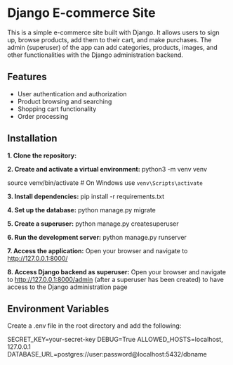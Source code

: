 # Django E-commerce Site

This is a simple e-commerce site built with Django. It allows users to sign up, browse products, add them to their cart, and make purchases.
The admin (superuser) of the app can add categories, products, images, and other functionalities with the Django administration backend. 

## Features
- User authentication and authorization
- Product browsing and searching
- Shopping cart functionality
- Order processing

## Installation

**1. Clone the repository:**
   
**2. Create and activate a virtual environment:**
   python3 -m venv venv
   
   source venv/bin/activate  # On Windows use `venv\Scripts\activate`

**3. Install dependencies:**
   pip install -r requirements.txt

**4. Set up the database:**
   python manage.py migrate

**5. Create a superuser:**
   python manage.py createsuperuser

**6. Run the development server:**
   python manage.py runserver

**7. Access the application:**
   Open your browser and navigate to http://127.0.0.1:8000/

**8. Access Django backend as superuser:**
   Open your browser and navigate to http://127.0.0.1:8000/admin (after a superuser has been created) to have access to the Django administration page

## Environment Variables

Create a .env file in the root directory and add the following:

SECRET_KEY=your-secret-key
DEBUG=True
ALLOWED_HOSTS=localhost, 127.0.0.1
DATABASE_URL=postgres://user:password@localhost:5432/dbname



